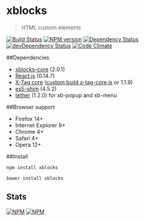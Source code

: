 # xblocks
> HTML custom elements

[![Build Status][build]][build-link] [![NPM version][version]][version-link] [![Dependency Status][dependency]][dependency-link] [![devDependency Status][dev-dependency]][dev-dependency-link] [![Code Climate][climate]][climate-link]



##Dependencies

- [xblocks-core](https://github.com/Katochimoto/xblocks-core) (2.0.1)
- [React.js](https://github.com/facebook/react) (0.14.7)
- [X-Tag core](https://github.com/x-tag/core) ([custom build x-tag-core.js](https://github.com/Katochimoto/xblocks-core/blob/master/x-tag-core.js) or 1.1.9)
- [es5-shim](https://github.com/es-shims/es5-shim) (4.5.2)
- [tether](https://github.com/HubSpot/tether) (1.2.0) for xb-popup and xb-menu

##Browser support

- Firefox 14+
- Internet Explorer 9+
- Chrome 4+
- Safari 4+
- Opera 12+

##Install

```
npm install xblocks
```
```
bower install xblocks
```

## Stats

[![NPM](https://nodei.co/npm/xblocks.png?downloads=true&stars=true)](https://nodei.co/npm/xblocks/)
[![NPM](https://nodei.co/npm-dl/xblocks.png)](https://nodei.co/npm/xblocks/)

[build]: https://travis-ci.org/Katochimoto/xblocks.svg?branch=master
[build-link]: https://travis-ci.org/Katochimoto/xblocks
[version]: https://badge.fury.io/js/xblocks.svg
[version-link]: http://badge.fury.io/js/xblocks
[dependency]: https://david-dm.org/Katochimoto/xblocks.svg
[dependency-link]: https://david-dm.org/Katochimoto/xblocks
[dev-dependency]: https://david-dm.org/Katochimoto/xblocks/dev-status.svg
[dev-dependency-link]: https://david-dm.org/Katochimoto/xblocks#info=devDependencies
[climate]: https://codeclimate.com/github/Katochimoto/xblocks.svg
[climate-link]: https://codeclimate.com/github/Katochimoto/xblocks
